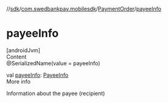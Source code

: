//[sdk](../../../index.md)/[com.swedbankpay.mobilesdk](../index.md)/[PaymentOrder](index.md)/[payeeInfo](payee-info.md)



# payeeInfo  
[androidJvm]  
Content  
@SerializedName(value = payeeInfo)  
  
val [payeeInfo](payee-info.md): [PayeeInfo](../-payee-info/index.md)  
More info  


Information about the payee (recipient)

  




